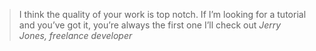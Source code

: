 <blockquote>
  I think the quality of your work is top notch. If I’m looking for a tutorial and you’ve got it, you’re always the first one I’ll check out
  <cite>Jerry Jones, freelance developer</cite>
</blockquote>

